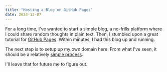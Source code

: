 ```yaml
---
title: "Hosting a Blog on GitHub Pages"
date: 2024-12-07
---
```

For a long time, I've wanted to start a simple blog, a no-frills platform where I could share random thoughts in plain text. Then, I stumbled upon a great tutorial for [GitHub Pages](https://github.com/skills/github-pages). Within minutes, I had this blog up and running.

The next step is to setup up my own domain here. From what I've seen, it should be a relatively [simple process](https://docs.github.com/en/pages/configuring-a-custom-domain-for-your-github-pages-site/managing-a-custom-domain-for-your-github-pages-site).

I'll leave that for future me to figure out.
